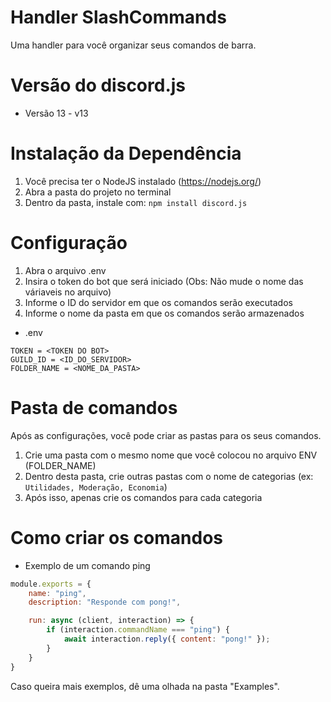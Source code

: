 # Handler SlashCommands

Uma handler para você organizar seus comandos de barra.

# Versão do discord.js
 
* Versão 13 - v13

# Instalação da Dependência
 
1. Você precisa ter o NodeJS instalado (https://nodejs.org/)
2. Abra a pasta do projeto no terminal 
3. Dentro da pasta, instale com: `npm install discord.js`

# Configuração

1. Abra o arquivo .env
2. Insira o token do bot que será iniciado (Obs: Não mude o nome das váriaveis no arquivo)
3. Informe o ID do servidor em que os comandos serão executados
4. Informe o nome da pasta em que os comandos serão armazenados

* .env

```env
TOKEN = <TOKEN DO BOT>
GUILD_ID = <ID_DO_SERVIDOR>
FOLDER_NAME = <NOME_DA_PASTA>
```

# Pasta de comandos

Após as configurações, você pode criar as pastas para os seus comandos. 

1. Crie uma pasta com o mesmo nome que você colocou no arquivo ENV (FOLDER_NAME)
2. Dentro desta pasta, crie outras pastas com o nome de categorias (ex: `Utilidades, Moderação, Economia`)
3. Após isso, apenas crie os comandos para cada categoria

# Como criar os comandos

* Exemplo de um comando ping

```js
module.exports = {
    name: "ping",
    description: "Responde com pong!",

    run: async (client, interaction) => {
        if (interaction.commandName === "ping") {
            await interaction.reply({ content: "pong!" });
        } 
    }
}
```

Caso queira mais exemplos, dê uma olhada na pasta "Examples".